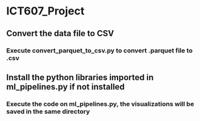 # ICT607_Project
## Convert the data file to CSV
### Execute convert_parquet_to_csv.py to convert .parquet file to .csv
## Install the python libraries imported in ml_pipelines.py if not installed
### Execute the code on ml_pipelines.py, the visualizations will be saved in the same directory